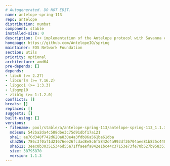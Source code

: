 ```yaml
---
# Autogenerated. DO NOT EDIT.
name: antelope-spring-113
repo: antelope
distribution: numbat
component: stable
installed-size: 0
description: C++ implementation of the Antelope protocol with Savanna consensus
homepage: https://github.com/AntelopeIO/spring
maintainer: EOS Network Foundation
section: utils
priority: optional
architecture: amd64
pre-depends: []
depends:
- libc6 (>= 2.27)
- libcurl4 (>= 7.16.2)
- libgcc1 (>= 1:3.3)
- libgmp10
- zlib1g (>= 1:1.2.0)
conflicts: []
breaks: []
replaces: []
suggests: []
built-using: []
versions:
- filename: pool/stable/a/antelope-spring-113/antelope-spring-113_1.1.3-ubuntu-24.04_amd64.deb
  md5sum: 542ba2da4c588dbe3c75d91dbf17a121
  sha1: ae76d348f742d620a830e4a3fdb86a561ba61dba
  sha256: 786c3f0af1d21676ee26fcdad8e8c6f5842d4a993df36704aee81b825c448702
  sha512: 3eec0b303515346d55a71ffaeefa842e1bc44c37153e73fe70b527b9583510a55a328702ad959338d66c49c5e75301897a6a0fb6a07eaea3be2bedd917efa807
  size: 38795870
  version: 1.1.3
---
```


